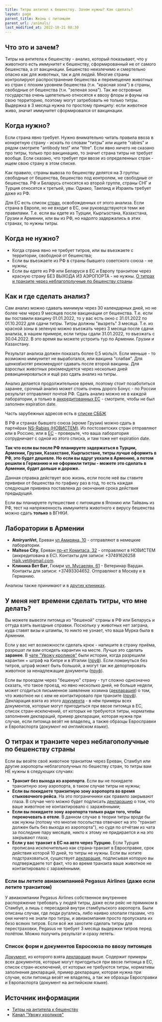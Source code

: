 ```yaml
---
title: Титры антител к бешенству. Зачем нужны? Как сделать?
layout: page
parent_title: Жизнь с питомцем
parent_url: /animals/
last_modified_at: 2022-10-21 08:30
---
```


## Что это и зачем?

Титры на антитела к бешенству - анализ, который показывает, что у животного есть иммунитет к бешенству, сформированный
не от самого бешенства, а от вакцинации. Бешенство неизлечимо и смертельно опасно как для животных, так и для людей.
Многие страны контролируют распространение бешенства и перемещение животных из стран с плохим уровнем бешенства
(т.н. "красная зона") в страны, свободные от бешенства (т.н. "зеленая зона"). Так же островные государства очень
щепетильно относятся к ввозу флоры и фауны на свою территорию, поэтому могут затребовать не только титры.
Выдержка в 3 месяца нужна по простому принципу: если животное живо, значит иммунитет сформировался от вакцинации. 

## Когда нужно?

Если страна явно требует. Нужно внимательно читать правила ввоза в конкретную страну - искать по словам "титры" или
ищите "rabies" и рядом смотрите "antibody test" или "titre". Если явно ничего не сказано про титры,
только про вакцинацию, то значит страна титры не требует вообще. Если сказано, что требует при ввозе
из определенных стран - ищем свою страну в этом списке.

Как правило, страны вывоза по бешенству делятся на 3 группы: свободные от бешенства, бешенство под контролем, не
свободные от бешенства. РФ и Беларусь относятся ко второй группе, страны СНГ и Турция относятся к третьей, увы.
Однако, Таиланд и Израиль требует даже из РФ. 

Для ЕС есть список [стран](https://food.ec.europa.eu/animals/movement-pets/eu-legislation/listing-territories-and-non-eu-countries_en),
освобожденных от этого анализа. Если страна в Европе, но не входит в ЕС, они руководствуются теми же правилами. Т.е.
если вы едете из Турции, Кыргызстана, Казахстана, Грузии и Армении, или вы из РФ, но надолго задержались в этих странах,
то нужны титры. 

## Когда не нужно?

- Когда страна явно не требует титров, или вы въезжаете с территории, свободной от бешенства;
- Если вы въезжаете из РФ в страны бывшего советского союза - не нужны;
- Если вы едете из РФ или Беларуси в ЕС и Европу транзитом через красную страну БЕЗ ВЫХОДА ИЗ АЭРОПОРТА - не нужны.
[О титрах и транзите через неблагополучные по бешенству страны](#о-титрах-и-транзите-через-неблагополучные-по-бешенству-страны).

## Как и где сделать анализ?

Сам анализ можно сдавать минимум через 30 календарных дней, но не более чем через 9 месяцев после вакцинации
от бешенства. Т.е. если вы поставили вакцину 01.01.2022, то у вас есть окно с 31.01.2022 по 01.10.2022 для сдачи титры.
Титры должны "вызреть" 3 месяца. Т.е. из красной зоны в зеленую можно въезжать через 3 месяца после сдачи анализа,
в нашем примере, если титры сдали 31.01.2022, то въезжать с 30.04.2022. В это время вы можете устроить тур по Армении.
Грузии и Казахстану.

Результат анализа должен показать более 0,5 моль/л. Если меньше - то возможно иммунитет не
выработался, или вакцина "слабая". Для щенков\котят рекомендуют сдавать после второй вакцины. Для взрослых животных
рекомендуется через несколько дней ревакцинироваться и ещё раз сдать анализ на титры.

Анализ делается продолжительное время, поэтому стоит позаботиться заранее, срочный анализ может стоить очень дорого
Бонус - по России результат отправляют почтой РФ. Сдать анализ можно не в каждой лаборатории, а только в
[аккредитованных ЕС](https://ec.europa.eu/food/animals/movement-pets/approved-rabies-serology-laboratories/non-eu-countries_en) -
смотрите, чтобы не был заполнен expiration date.

Часть зарубежных адресов есть в [списке СББЖ](https://docs.google.com/spreadsheets/d/1wRx7hnck4QOV97gTzuVUp_jLBAr-gwIAeJJ5II8aQjc/edit#gid=2088162064)

В РФ и странах бывшего союза (кроме Грузии) можно сдать в партнёрах
[NS-Rabies (НОВИСТЕМ)](https://ns-rabies.ru/poleznaya-informatsiya/kliniki-partnery/).
Из постсоветских стран отправляют или в Россию, или в
[ЕС](https://food.ec.europa.eu/animals/movement-pets/approved-rabies-serology-laboratories/approved-rabies-serology-laboratories-eu-countries_en) -
проверьте, что ваша лаборатория сотрудничает с одной из этого списка, и там тоже нет expiration date.

**Так что если вы после РФ планируете задержаться в Турции, Армении, Грузии, Казахстане, Кыргызстане,
титры лучше оформить в РФ, это будет дешевле. Но если вы вдруг уехали в Армению, а потом решили в Германию и не
оформили титры - можете это сделать в Армении, будет дольше и дороже.**

Данная справка действует всю жизнь, если после неё вы ставите прививки от бешенства по графику раз в год, то есть каждая
следующая прививка поставлена до окончания срока действия предыдущей.

Если вы планируете путешествие с питомцем в Японию или Тайвань из РФ, тест на напряженность иммунитета животного
к вирусу бешенства можно сдать **только** в ВГНКИ. 

## Лаборатории в Армении

- **AmiryanVet**, Ереван [ул Амиряна, 10](https://yandex.ru/maps/org/209808278094) - отправляют в немецкие лаборатории.
- **Maltese City**, Ереван [пр-кт Комитаса, 32](https://yandex.ru/maps/10262/yerevan/house/YE0YcwdjSUQCQFpqfX5xdX5lZg==/?ll=44.503015%2C40.204262&z=17.71) -
  отправляют в НОВИСТЕМ (аккредитована в ЕС). Контакты для записи: +37491626258 Haik.vet@gmail.com.
- **Клиника Вет Ват**, Гюмри [ул. Мусаелян, 61](https://yandex.ru/maps/org/vet_vat/40293317454/) -
  Ветеринар Вардан. Контакты для записи: +37493304652. Отправляют в Москву и в Германию.

Анализы также принимают и в [других клиниках](/animals/vetclinics.md).

## У меня нет времени сделать титры, что мне делать?

Вы можете вывезти питомца из "бешеной" страны в РФ или Беларусь и оттуда взять выездные справки. Поскольку у животных
нет заграна, куда ставят визы и штампы, то никто не узнает, что ваша Мурка была в Армении.

Если у вас нет возможности сделать крюк - напишите в страну приёма, разрешат ли вам отсидеть карантин на месте.
Лучше это сделать **заранее**. В [чате "Увожу кроликов"](https://t.me/+Cm_ikyupPDQ4ZDdi) были истории, когда разрешили
карантин + штраф на Кипре и в Италии ([пруф](/files/animals-titers-1.png)). Если ломануться без титров, штраф может быть
большой, а могут так же депортировать животное за ненадлежащие документы ([пруф](/files/animals-titers-2.jpg)). 

Если вы проездом через "бешеную" страну - тут сложно однозначно сказать, что такое проезд, но явно несколько дней,
не больше недели, может сгодиться письменное заявление хозяина ([декларация](/files/animals-rabies-decl.jpg)) о том,
что животное ни с кем не контактировало при транзите ([пруф](/files/animals-titers-3.png)). Декларация взята из
этого [документа](#список-форм-и-документов-евросоюза-по-ввозу-питомцев) - в нём примеры всех документов, которые могут
пригодиться при ввозе питомца в ЕС, список стран-исключений, от которых не требуются титры, нормативы заполнения
деклараций, пример декларации, которая нужна при случае, если питомца везёт не владелец, а также образцы Евросправки и
Европаспорта (*документ на английском языке*).

## О титрах и транзите через неблагополучные по бешенству страны

Если вы везёте своё животное транзитом через Ереван, Стамбул или другие аэропорты неблагополучных по бешеству
стран, то титры вам НЕ нужны в следующих случаях:

- **Транзит без выхода из аэропорта**. Если вы не покидаете транзитную зону аэропорта, в таком случае титры не нужны;
- **Если вы покидаете транзитную зону аэропорта во время стыковочного рейса**. На это пограничники как правило закрывают
глаза. В случае чего можно будет подписать [декларацию](/files/animals-rabies-decl.jpg) о том, что ваше животное не контактировало с заражёнными;
- **Если вы покидаете зону аэропорта только ради того, чтобы переночевать в отеле**. В данном случае в теории титры
вроде бы как нужны (потому что многие посольства отвечают на это "транзит должен быть без выхода из аэропорта"), но судя
по отчётам из чата за последние пару месяцев, никто к этому не придирается и на это закрывают глаза;
- **Если у вас транзит в ЕС на авто через Турцию**. Если Турция прописана исключительно как страна-транзит в Евросправке,
срок действия которой 10 дней, то титры не нужны. Если вы хотите подстраховаться, существует
[декларация](/files/animals-rabies-decl.jpg), подписывая которую вы подтверждаете тот факт, что во время транзита ваше
животное не контактировало с заражёнными.

### Если вы летите авиакомпанией Pegasus Airlines (даже если летите транзитом)

У авиакомпании Pegasus Airlines собственное внутреннее распоряжение требовать у людей титры, даже если рейс не прямиком
в Стамбул, а лишь с пересадкой внутри стамбульского аэропорта. Были описаны случаи, где люди ругались, либо наивно
хлопали глазами, что они ничего не знали про титры, и авиакомпания просто пропускала их безо всяких титров. Если всё
же захотите сделать титры для перестраховки, Pegasus не требует 3 месяца выдержки титров перед полётом.
Можно получить результат и сразу лететь.

### Список форм и документов Евросоюза по ввозу питомцев

[Документ](https://eur-lex.europa.eu/eli/reg_impl/2013/577/2019-11-01), из которого взята
[декларация](/files/animals-rabies-decl.jpg) выше. Содержит примеры всех документов, которые могут пригодиться при
ввозе питомца в ЕС, список стран-исключений, от которых не требуются титры, нормативы заполнения деклараций, пример
декларации, которая нужна при случае, если питомца везёт не владелец, а так же образцы Евросправки
и Европаспорта (документ на английском языке).

## Источник информации

- [Титры на антитела к бешенству](https://app.simplenote.com/p/T0hr6m)
- [Канал "Увожу кроликов"](https://t.me/+Cm_ikyupPDQ4ZDdi)
